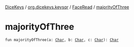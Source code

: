 [DiceKeys](../../index.md) / [org.dicekeys.keysqr](../index.md) / [FaceRead](index.md) / [majorityOfThree](./majority-of-three.md)

# majorityOfThree

`fun majorityOfThree(a: `[`Char`](https://kotlinlang.org/api/latest/jvm/stdlib/kotlin/-char/index.html)`, b: `[`Char`](https://kotlinlang.org/api/latest/jvm/stdlib/kotlin/-char/index.html)`, c: `[`Char`](https://kotlinlang.org/api/latest/jvm/stdlib/kotlin/-char/index.html)`): `[`Char`](https://kotlinlang.org/api/latest/jvm/stdlib/kotlin/-char/index.html)